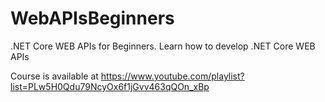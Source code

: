 # WebAPIsBeginners
.NET Core WEB APIs for Beginners. Learn how to develop .NET Core WEB APIs

Course is available at https://www.youtube.com/playlist?list=PLw5H0Qdu79NcyOx6f1jGvv463qQOn_xBp
